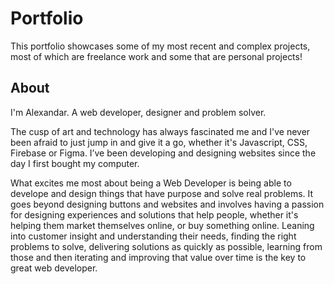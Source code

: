 # Portfolio
This portfolio showcases some of my most recent and complex projects, most of which are freelance work and some that are personal projects!

## About
I'm Alexandar. A web developer, designer and problem solver.

The cusp of art and technology has always fascinated me and I've never been afraid to just jump in and give it a go, whether it's Javascript, CSS, Firebase or Figma. I’ve been developing and designing websites since the day I first bought my computer.

What excites me most about being a Web Developer is being able to develope and design things that have purpose and solve real problems. It goes beyond designing buttons and websites and involves having a passion for designing experiences and solutions that help people, whether it's helping them market themselves online, or buy something online. Leaning into customer insight and understanding their needs, finding the right problems to solve, delivering solutions as quickly as possible, learning from those and then iterating and improving that value over time is the key to great web developer.
